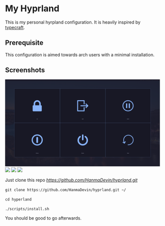 # My Hyprland

This is my personal hyrpland configuration. It is heavily inspired by [typecraft](https://www.youtube.com/@typecraft_dev). 

## Prerequisite

This configuration is aimed towards arch users with a minimal installation.

## Screenshots

<img src="img/2025-02-27-184042_hyprshot.png
">
<img src="img/2025-02-27-184024_hyprshot.png
">
<img src="img/2025-02-27-184002_hyprshot.png
">
<img src="img/2025-02-20-204941_hyprshot.png
">

Just clone this repo _https://github.com/HanmaDevin/hyprland.git_


```git clone https://github.com/HanmaDevin/hyprland.git ~/```


```cd hyperland```


```./scripts/install.sh```

You should be good to go afterwards.
